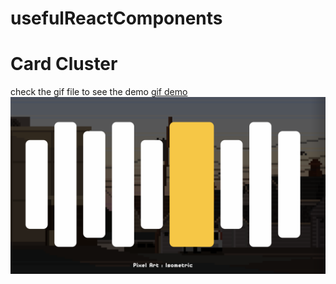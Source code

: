 # usefulReactComponents

# Card Cluster
check the gif file to see the demo 
[gif demo](https://github.com/ahmansou/usefulReactComponents/blob/main/Cluster/cluster.gif)
![Cluster Demo](https://github.com/ahmansou/usefulReactComponents/blob/main/Cluster/clusters.png)
